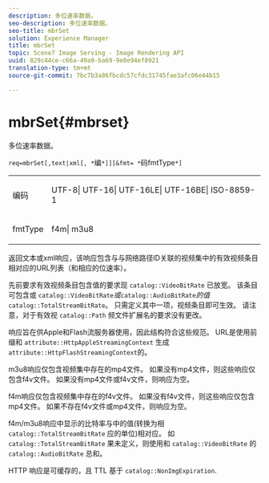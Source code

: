```yaml
---
description: 多位速率数据。
seo-description: 多位速率数据。
seo-title: mbrSet
solution: Experience Manager
title: mbrSet
topic: Scene7 Image Serving - Image Rendering API
uuid: 829c44ce-c66a-49a9-ba69-9e8e94ef8921
translation-type: tm+mt
source-git-commit: 7bc7b3a86fbcdc57cfdc31745fae3afc06e44b15

---
```



# mbrSet{#mbrset}

多位速率数据。

`req=mbrSet[,text|xml[, *`编`*]][&fmt= *`码fmtType`*]`

<table id="simpletable_D2B8704E09B34337870A257CD7CB5C56"> 
 <tr class="strow"> 
  <td class="stentry"> <p><span class="codeph"><span class="varname"> 编码</span></span> </p> </td> 
  <td class="stentry"> <p><span class="codeph"> UTF-8| UTF-16| UTF-16LE| UTF-16BE| ISO-8859-1</span> </p></td> 
 </tr> 
 <tr class="strow"> 
  <td class="stentry"> <p><span class="codeph"><span class="varname"> fmtType</span></span> </p></td> 
  <td class="stentry"> <p><span class="codeph"> f4m| m3u8</span> </p></td> 
 </tr> 
</table>

返回文本或xml响应，该响应包含与与网络路径ID关联的视频集中的有效视频条目相对应的URL列表（和相应的位速率）。

先前要求有效视频条目包含值的要求现 `catalog::VideoBitRate` 已放宽。 该条目可包含或 `catalog::VideoBitRate`*或&#x200B;*`catalog::AudioBitRate`*的值*`catalog::TotalStreamBitRate`。 只需定义其中一项，视频条目即可生效。 请注意，对于有效视 `catalog::Path` 频文件扩展名的要求没有更改。

响应旨在供Apple和Flash流服务器使用，因此结构符合这些规范。 URL是使用前缀和 `attribute::HttpAppleStreamingContext` 生成 `attribute::HttpFlashStreamingContext`的。

m3u8响应仅包含视频集中存在的mp4文件。 如果没有mp4文件，则这些响应仅包含f4v文件。 如果没有mp4文件或f4v文件，则响应为空。

f4m响应仅包含视频集中存在的f4v文件。 如果没有f4v文件，则这些响应仅包含mp4文件。 如果不存在f4v文件或mp4文件，则响应为空。

f4m/m3u8响应中显示的比特率与中的值(转换为相 `catalog::TotalStreamBitRate` 应的单位)相对应。 如 `catalog::TotalStreamBitRate` 果未定义，则使用和 `catalog::VideoBitRate` 的 `catalog::AudioBitRate` 总和。

HTTP 响应是可缓存的，且 TTL 基于 `catalog::NonImgExpiration`.

